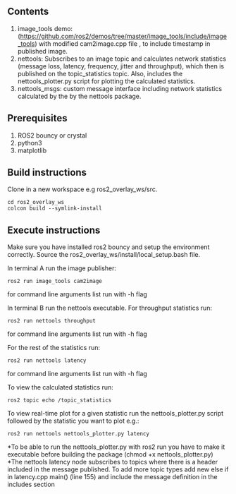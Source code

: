 ## Contents
1. image_tools demo: (https://github.com/ros2/demos/tree/master/image_tools/include/image_tools) with modified cam2image.cpp file , to include timestamp in published image.
2. nettools: Subscribes to an image topic and calculates network statistics (message loss, latency, frequency, jitter and throughput), which then is published on the topic_statistics topic. Also, includes the nettools_plotter.py script for plotting the calculated statistics.   
3. nettools_msgs: custom message interface including network statistics calculated by the  by the nettools package.

## Prerequisites
1. ROS2 bouncy or crystal
2. python3
3. matplotlib

## Build instructions
Clone in a new workspace e.g ros2_overlay_ws/src.

```
cd ros2_overlay_ws
colcon build --symlink-install
```
## Execute instructions
Make sure you have installed ros2 bouncy and setup the environment correctly.
Source the ros2_overlay_ws/install/local_setup.bash file.

In terminal A run the image publisher:
```
ros2 run image_tools cam2image
```
for command line arguments list run with -h flag

In terminal B run the nettools executable.
For throughput statistics run:
```
ros2 run nettools throughput
```
for command line arguments list run with -h flag

For the rest of the statistics run:
```
ros2 run nettools latency
```
 for command line arguments list run with -h flag

To view the calculated statistics run:
```
ros2 topic echo /topic_statistics
```

To view real-time plot for a given statistic run the nettools_plotter.py script followed by the statistic you want to plot e.g.:
```
ros2 run nettools nettools_plotter.py latency
```
*To be able to run the nettools_plotter.py with ros2 run you have to make it executable before building the package (chmod +x nettools_plotter.py) <br />
*The nettools latency node subscribes to topics where there is a header included in the message published. To add more topic types add new else if in latency.cpp main() (line 155) and include the message definition in the includes section  
